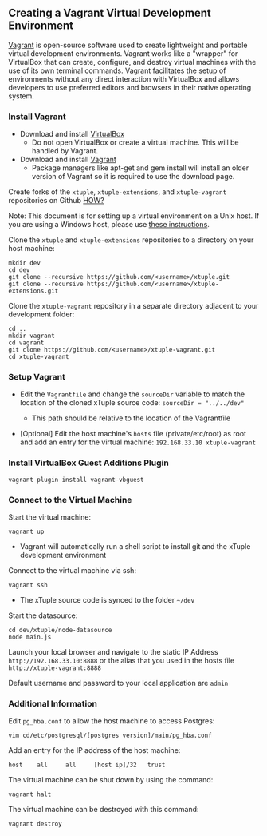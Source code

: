 ## Creating a Vagrant Virtual Development Environment ##

[Vagrant](http://docs.vagrantup.com/v2/why-vagrant/index.html) is open-source software used to create lightweight and portable virtual development environments. Vagrant works like a "wrapper" for VirtualBox that can create, configure, and destroy virtual machines with the use of its own terminal commands. Vagrant facilitates the setup of environments without any direct interaction with VirtualBox and allows developers to use preferred editors and browsers in their native operating system.

###  Install Vagrant ###

- Download and install [VirtualBox](https://www.virtualbox.org/wiki/Downloads)
  - Do not open VirtualBox or create a virtual machine. This will be handled by Vagrant.
- Download and install [Vagrant](http://www.vagrantup.com/downloads.html)
  - Package managers like apt-get and gem install will install an older version of Vagrant so it is required to use the download page.

Create forks of the `xtuple`, `xtuple-extensions`, and `xtuple-vagrant` repositories on Github [HOW?](https://github.com/xtuple/xtuple/wiki/Setting-up-an-Ubuntu-Virtual-Machine#wiki-get-xtuple-code-base)

Note: This document is for setting up a virtual environment on a Unix host. If you are using a Windows host,
please use [these instructions](https://github.com/lynnaloo/xtuple-vagrant/wiki/Creating-a-Vagrant-Virtual-Environment-on-a-Windows-Host).

Clone the `xtuple` and `xtuple-extensions` repositories to a directory on your host machine:

    mkdir dev
    cd dev
    git clone --recursive https://github.com/<username>/xtuple.git
    git clone --recursive https://github.com/<username>/xtuple-extensions.git

Clone the `xtuple-vagrant` repository in a separate directory adjacent to your development folder:

    cd ..
    mkdir vagrant
    cd vagrant
    git clone https://github.com/<username>/xtuple-vagrant.git
    cd xtuple-vagrant

### Setup Vagrant ###

- Edit the `Vagrantfile` and change the `sourceDir` variable to match the location of the cloned xTuple source code: `sourceDir = "../../dev"`
  - This path should be relative to the location of the Vagrantfile

- [Optional] Edit the host machine's `hosts` file (private/etc/root) as root and add an entry for the virtual machine: `192.168.33.10 xtuple-vagrant`

### Install VirtualBox Guest Additions Plugin

    vagrant plugin install vagrant-vbguest

### Connect to the Virtual Machine ###

Start the virtual machine:

    vagrant up
    
- Vagrant will automatically run a shell script to install git and the xTuple development environment

Connect to the virtual machine via ssh:

    vagrant ssh
    
- The xTuple source code is synced to the folder `~/dev`

Start the datasource:

    cd dev/xtuple/node-datasource
    node main.js

Launch your local browser and navigate to the static IP Address `http://192.168.33.10:8888` or
the alias that you used in the hosts file `http://xtuple-vagrant:8888`

Default username and password to your local application are `admin`

### Additional Information ###

Edit `pg_hba.conf` to allow the host machine to access Postgres:

    vim cd/etc/postgresql/[postgres version]/main/pg_hba.conf

Add an entry for the IP address of the host machine:

    host    all     all     [host ip]/32   trust

The virtual machine can be shut down by using the command:

    vagrant halt

The virtual machine can be destroyed with this command:

    vagrant destroy
